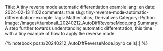 ﻿Title: A tiny reverse mode automatic differentiation example
lang: en
date: 2024-02-13 11:02
comments: true
slug: tiny-reverse-mode-automatic-differentiation-example
Tags: Mathematics, Derivatives
Category: Python
Image: /images/thumbnail_20240212_AutoDiffReverseMode.png
Summary: A step further towards understanding automatic differentiation, this time with a tiny example of how to apply the reverse mode.

{% notebook posts/20240212_AutoDiffReverseMode.ipynb cells[:] %}
